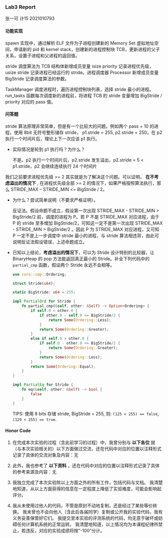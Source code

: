 ### Lab3 Report

张一可 计15 2021010793

#### 功能实现

spawn 实现中，通过解析 ELF 文件为子进程创建新的 Memory Set 虚拟地址空间，申请新的 pid 和 kernel stack，创建新的进程控制块 TCB，更新进程的父子关系，设置子进程和父进程的返回值。

stride 调度算法为 TCB 结构体新增成员变量 isize priority 记录进程优先级，usize stride 记录进程已经运行的 stride。进程调度器 Processor 新增成员变量 BigStride 记录调度算法的参数。

TaskManager 调度进程时，遍历进程控制块列表，选择 stride 最小的进程。run_tasks 函数每次调度新的进程前，将进程 TCB 的 stride 变量增加 BigStride / priority 对应的 pass 值。

#### 问答题

stride 算法原理非常简单，但是有一个比较大的问题。例如两个 pass = 10 的进程，使用 8bit 无符号整形储存 stride， p1.stride = 255, p2.stride = 250，在 p2 执行一个时间片后，理论上下一次应该 p1 执行。

- 实际情况是轮到 p1 执行吗？为什么？

  不是。p2 执行一个时间片后，p2.stride 发生溢出，p2.stride = 5 < p1.stride，p2 会继续连续执行 24 个时间片

我们之前要求进程优先级 >= 2 其实就是为了解决这个问题。可以证明， **在不考虑溢出的情况下** , 在进程优先级全部 >= 2 的情况下，如果严格按照算法执行，那么 STRIDE_MAX – STRIDE_MIN <= BigStride / 2。

- 为什么？尝试简单说明（不要求严格证明）。

  反证法。假设命题不成立，假设第一次出现 STRIDE_MAX - STRIDE_MIN > BigStride/2 前，调度的进程为 P。若 P 不是 STRIDE_MAX 对应进程，由于 P 的 stride 至多增加 BigStride/2，可知这一定不是第一次出现 STRIDE_MAX - STRIDE_MIN > BigStride/2 。因此 P 为 STRIDE_MAX 对应进程，又可知 P 一定不是上一步调度中 stride 最小的进程，与 stride 算法相违背，由此可说明反证法假设错误，上述命题成立。
- 已知以上结论，**考虑溢出的情况下**，可以为 Stride 设计特别的比较器，让 BinaryHeap<Stride> 的 pop 方法能返回真正最小的 Stride。补全下列代码中的 `partial_cmp` 函数，假设两个 Stride 永远不会相等。

  ```rust
  use core::cmp::Ordering;
  
  struct Stride(u64);
  
  static BigStride: u64 = 255;
  
  impl PartialOrd for Stride {
      fn partial_cmp(&self, other: &Self) -> Option<Ordering> {
          if self.0 < other.0 {
              if other.0 - self.0 <= BigStride/2 {
                  return Some(Ordering::Less);
              }
              return Some(Ordering::Greater);
          }
          else if self.0 > other.0 {
              if self.0 - other.0 <= BigStride/2 {
                  return Some(Ordering::Greater);
              }
              return Some(Ordering::Less);
          }
          return Some(Ordering::Equal);
      }
  }
  
  impl PartialEq for Stride {
      fn eq(&self, other: &Self) -> bool {
          false
      }
  }
  ```

  TIPS: 使用 8 bits 存储 stride, BigStride = 255, 则: `(125 < 255) == false`, `(129 < 255) == true`.

#### Honor Code

1. 在完成本次实验的过程（含此前学习的过程）中，我曾分别与 **以下各位** 就（与本次实验相关的）以下方面做过交流，还在代码中对应的位置以注释形式记录了具体的交流对象及内容：无

2. 此外，我也参考了 **以下资料** ，还在代码中对应的位置以注释形式记录了具体的参考来源及内容：无

3. 我独立完成了本次实验除以上方面之外的所有工作，包括代码与文档。 我清楚地知道，从以上方面获得的信息在一定程度上降低了实验难度，可能会影响起评分。

4. 我从未使用过他人的代码，不管是原封不动地复制，还是经过了某些等价转换。 我未曾也不会向他人（含此后各届同学）复制或公开我的实验代码，我有义务妥善保管好它们。 我提交至本实验的评测系统的代码，均无意于破坏或妨碍任何计算机系统的正常运转。 我清楚地知道，以上情况均为本课程纪律所禁止，若违反，对应的实验成绩将按“-100”分计。